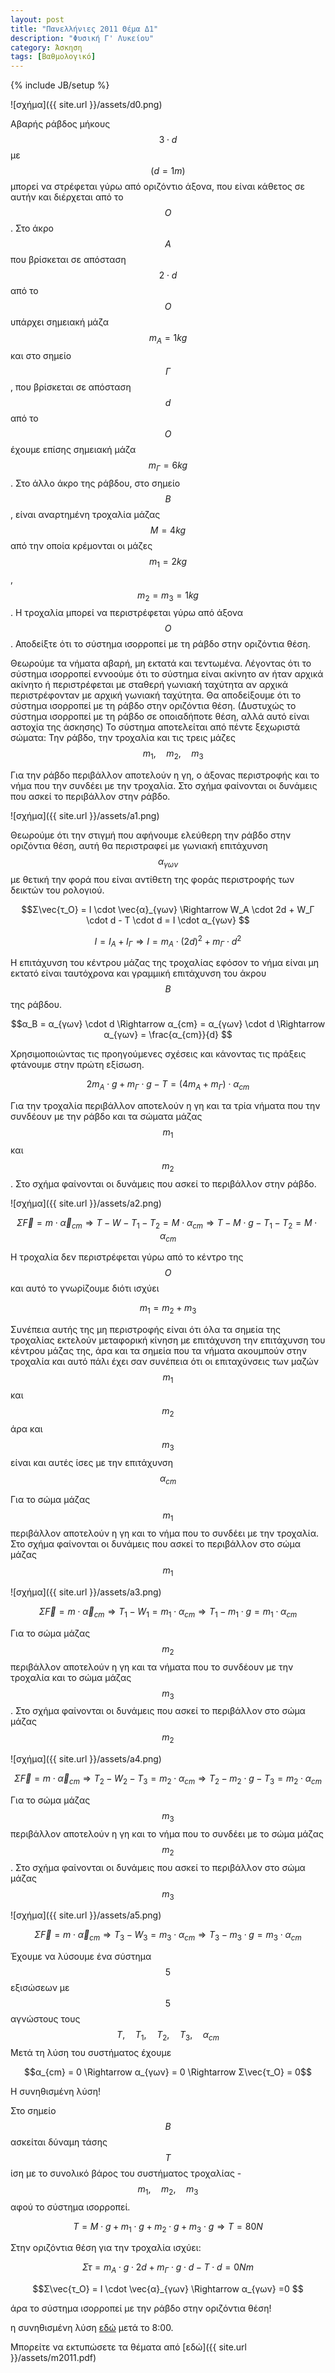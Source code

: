 ```yaml
---
layout: post
title: "Πανελλήνιες 2011 Θέμα Δ1"
description: "Φυσική Γ' Λυκείου"
category: Άσκηση
tags: [Βαθμολογικό]
---
```

{% include JB/setup %}


![σχήμα]({{ site.url }}/assets/d0.png) 

Αβαρής ράβδος μήκους $$3 \cdot d$$ με $$(d=1m)$$ μπορεί να στρέφεται γύρω
από οριζόντιο άξονα, που είναι κάθετος σε αυτήν και
διέρχεται από το $$Ο$$. Στο άκρο $$Α$$ που βρίσκεται σε απόσταση
$$2 \cdot d$$ από το $$Ο$$ υπάρχει σημειακή μάζα $$m_A = 1kg$$ και στο σημείο
$$Γ$$, που βρίσκεται σε απόσταση $$d$$ από το $$Ο$$ έχουμε επίσης
σημειακή μάζα $$m_Γ = 6kg$$. Στο άλλο άκρο της ράβδου, στο
σημείο $$Β$$, είναι αναρτημένη τροχαλία μάζας $$Μ = 4kg$$ από την
οποία κρέμονται οι μάζες $$m_1 = 2kg$$, $$m_2 = m_3 = 1kg$$. Η τροχαλία
μπορεί να περιστρέφεται γύρω από άξονα $$Ο$$. Αποδείξτε ότι το σύστημα ισορροπεί με τη ράβδο στην
οριζόντια θέση.

Θεωρούμε τα νήματα αβαρή, μη εκτατά και τεντωμένα. 
Λέγοντας ότι το σύστημα ισορροπεί εννοούμε ότι το σύστημα είναι ακίνητο αν ήταν αρχικά
ακίνητο ή περιστρέφεται με σταθερή γωνιακή ταχύτητα αν αρχικά περιστρέφονταν με αρχική 
γωνιακή ταχύτητα.
Θα αποδείξουμε ότι το σύστημα ισορροπεί με τη ράβδο στην οριζόντια θέση. (Δυστυχώς το 
σύστημα ισορροπεί με τη ράβδο σε οποιαδήποτε θέση, αλλά αυτό είναι αστοχία της άσκησης)
Το σύστημα αποτελείται από πέντε ξεχωριστά σώματα: Την ράβδο, την τροχαλία και τις τρεις 
μάζες $$ \quad m_1, \quad m_2, \quad m_3$$

Για την ράβδο περιβάλλον αποτελούν η γη, ο άξονας περιστροφής και το νήμα που την συνδέει
με την τροχαλία. Στο σχήμα φαίνονται οι δυνάμεις που ασκεί το περιβάλλον στην ράβδο.

![σχήμα]({{ site.url }}/assets/a1.png) 

Θεωρούμε ότι την στιγμή που αφήνουμε ελεύθερη την ράβδο στην οριζόντια θέση, αυτή θα 
περιστραφεί με γωνιακή επιτάχυνση $$α_{γων}$$ με θετική την φορά που είναι αντίθετη της
φοράς περιστροφής των δεικτών του ρολογιού.

$$Σ\vec{τ_Ο} = Ι \cdot \vec{α}_{γων} \Rightarrow W_A \cdot 2d + W_Γ \cdot d - T \cdot d = I \cdot α_{γων} $$

$$Ι = Ι_Α + Ι_Γ \Rightarrow Ι = m_A \cdot (2d)^2 + m_Γ \cdot d^2$$

H επιτάχυνση του κέντρου μάζας της τροχαλίας εφόσον το νήμα είναι μη εκτατό είναι 
ταυτόχρονα και γραμμική επιτάχυνση του άκρου $$Β$$ της ράβδου.

$$α_B = α_{γων} \cdot d \Rightarrow α_{cm} = α_{γων} \cdot d \Rightarrow α_{γων} = \frac{α_{cm}}{d} $$ 

Χρησιμοποιώντας τις προηγούμενες σχέσεις και κάνοντας τις πράξεις φτάνουμε στην πρώτη εξίσωση.


$$2m_A \cdot g + m_Γ \cdot g - T = (4m_A + m_Γ)\cdot α_{cm}$$

Για την τροχαλία περιβάλλον αποτελούν η γη και τα τρία νήματα που την συνδέουν με την ράβδο
και τα σώματα μάζας $$m_1$$ και $$m_2$$. Στο σχήμα φαίνονται οι δυνάμεις που ασκεί το περιβάλλον στην ράβδο.

![σχήμα]({{ site.url }}/assets/a2.png) 


$$Σ\vec{F} = m \cdot \vec{α}_{cm} \Rightarrow T - W - T_1 - T_2 = M \cdot α_{cm} \Rightarrow T - M \cdot g - T_1 - T_2 = M \cdot α_{cm}$$

H τροχαλία δεν περιστρέφεται γύρω από το κέντρο της $$Ο$$ και αυτό το γνωρίζουμε διότι ισχύει

$$m_1 = m_2 + m_3$$

Συνέπεια αυτής της μη περιστροφής είναι ότι όλα τα σημεία της τροχαλίας εκτελούν μεταφορική
κίνηση με επιτάχυνση την επιτάχυνση του κέντρου μάζας της, άρα και τα σημεία που τα νήματα 
ακουμπούν στην τροχαλία και αυτό πάλι έχει σαν συνέπεια ότι οι επιταχύνσεις των μαζών $$m_1$$
και $$m_2$$ άρα και $$m_3$$ είναι και αυτές ίσες με την επιτάχυνση $$α_{cm}$$


Για το σώμα μάζας $$m_1$$ περιβάλλον αποτελούν η γη και το νήμα που το συνδέει με την 
τροχαλία. Στο σχήμα φαίνονται οι δυνάμεις που ασκεί το περιβάλλον στο σώμα μάζας $$m_1$$

![σχήμα]({{ site.url }}/assets/a3.png) 


$$Σ\vec{F} = m \cdot \vec{α}_{cm} \Rightarrow T_1 - W_1 = m_1 \cdot α_{cm} \Rightarrow T_1 - m_1 \cdot g = m_1 \cdot α_{cm}$$

Για το σώμα μάζας $$m_2$$ περιβάλλον αποτελούν η γη και τα νήματα που το συνδέουν με την 
τροχαλία και το σώμα μάζας $$m_3$$. Στο σχήμα φαίνονται οι δυνάμεις που ασκεί το περιβάλλον στο σώμα μάζας $$m_2$$

![σχήμα]({{ site.url }}/assets/a4.png) 


$$Σ\vec{F} = m \cdot \vec{α}_{cm} \Rightarrow T_2 - W_2 - T_3 = m_2 \cdot α_{cm} \Rightarrow T_2 - m_2 \cdot g - T_3= m_2 \cdot α_{cm}$$

Για το σώμα μάζας $$m_3$$ περιβάλλον αποτελούν η γη και το νήμα που το συνδέει με το σώμα μάζας $$m_2$$. Στο σχήμα φαίνονται οι δυνάμεις που ασκεί το περιβάλλον στο σώμα μάζας $$m_3$$

![σχήμα]({{ site.url }}/assets/a5.png) 


$$Σ\vec{F} = m \cdot \vec{α}_{cm} \Rightarrow T_3 - W_3 = m_3 \cdot α_{cm} \Rightarrow T_3 - m_3 \cdot g = m_3 \cdot α_{cm}$$

Έχουμε να λύσουμε ένα σύστημα $$5$$ εξισώσεων με $$5$$ αγνώστους τους $$\quad Τ, \quad Τ_1, \quad Τ_2, \quad T_3, \quad α_{cm} \quad$$
Μετά τη λύση του συστήματος έχουμε 

$$α_{cm} = 0 \Rightarrow α_{γων} = 0 \Rightarrow Σ\vec{τ_Ο} = 0$$

H συνηθισμένη λύση!

Στο σημείο $$Β$$ ασκείται δύναμη τάσης $$Τ$$ ίση με το συνολικό βάρος του συστήματος
τροχαλίας - $$m_1, \quad m_2, \quad m_3$$ αφού το σύστημα ισορροπεί.

$$Τ = M \cdot g + m_1 \cdot g + m_2 \cdot g + m_3 \cdot g \Rightarrow T = 80 N$$

 Στην οριζόντια θέση για την τροχαλία ισχύει:

 $$Στ = m_A \cdot g \cdot 2d + m_Γ \cdot g \cdot d - T \cdot d = 0 Nm$$

 $$Σ\vec{τ_Ο} = Ι \cdot \vec{α}_{γων} \Rightarrow α_{γων} =0 $$

άρα το σύστημα ισορροπεί με την ράβδο στην  οριζόντια θέση!

η συνηθισμένη λύση [εδώ](https://www.youtube.com/watch?v=GU6FTI5jXFs) μετά το 8:00.

Μπορείτε να εκτυπώσετε τα θέματα από [εδώ]({{ site.url }}/assets/m2011.pdf)